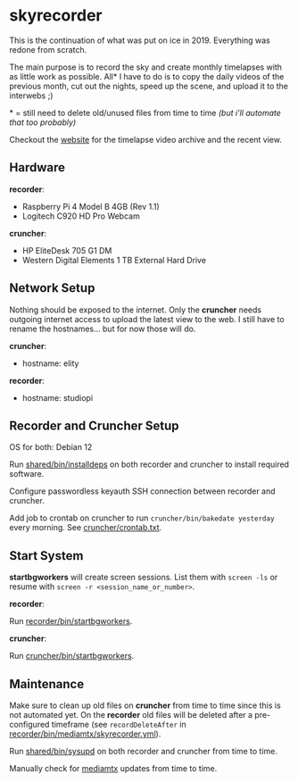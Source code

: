 # skyrecorder

This is the continuation of what was put on ice in 2019. Everything was redone from scratch.

The main purpose is to record the sky and create monthly timelapses with as little work as possible. All\* I have to do is to copy the daily videos of the previous month, cut out the nights, speed up the scene, and upload it to the interwebs ;)

\* = still need to delete old/unused files from time to time *(but i'll automate that too probably)*

Checkout the [website](https://sky.etrusci.org) for the timelapse video archive and the recent view.




## Hardware

**recorder**:
- Raspberry Pi 4 Model B 4GB (Rev 1.1)
- Logitech C920 HD Pro Webcam

**cruncher**:
- HP EliteDesk 705 G1 DM
- Western Digital Elements 1 TB External Hard Drive




## Network Setup

Nothing should be exposed to the internet. Only the **cruncher** needs outgoing internet access to upload the latest view to the web. I still have to rename the hostnames... but for now those will do.

**cruncher**:
- hostname: elity

**recorder**:
- hostname: studiopi




## Recorder and Cruncher Setup

OS for both: Debian 12

Run [shared/bin/installdeps](./shared/bin/installdeps) on both recorder and cruncher to install required software.  

Configure passwordless keyauth SSH connection between recorder and cruncher.

Add job to crontab on cruncher to run `cruncher/bin/bakedate yesterday` every morning. See [cruncher/crontab.txt](./cruncher/crontab.txt).




## Start System

**startbgworkers** will create screen sessions. List them with `screen -ls` or resume with `screen -r <session_name_or_number>`.

**recorder**:

Run [recorder/bin/startbgworkers](./recorder/bin/startbgworkers).

**cruncher**:

Run [cruncher/bin/startbgworkers](./cruncher/bin/startbgworkers).




## Maintenance

Make sure to clean up old files on **cruncher** from time to time since this is not automated yet. On the **recorder** old files will be deleted after a pre-configured timeframe (see `recordDeleteAfter` in [recorder/bin/mediamtx/skyrecorder.yml](./recorder/bin/mediamtx/skyrecorder.yml)).

Run [shared/bin/sysupd](./shared/bin/sysupd) on both recorder and cruncher from time to time.

Manually check for [mediamtx](https://github.com/bluenviron/mediamtx/releases) updates from time to time.
